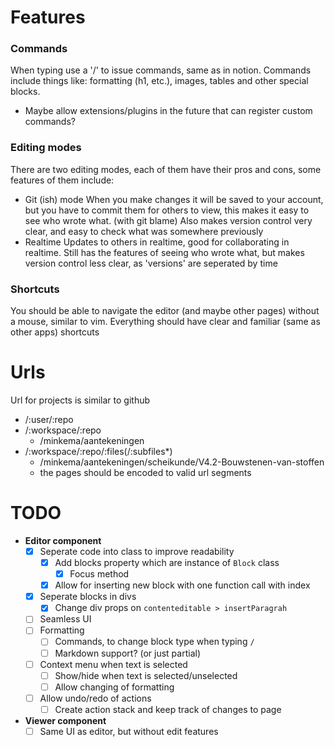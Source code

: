 # Features

### Commands
When typing use a '/' to issue commands, same as in notion.
Commands include things like: formatting (h1, etc.), images, tables and other special blocks.
- Maybe allow extensions/plugins in the future that can register custom commands?

### Editing modes
There are two editing modes, each of them have their pros and cons, some features of them include:
- Git (ish) mode
  When you make changes it will be saved to your account, but you have to commit them for others to view,
  this makes it easy to see who wrote what. (with git blame)
  Also makes version control very clear, and easy to check what was somewhere previously
- Realtime
  Updates to others in realtime, good for collaborating in realtime.
  Still has the features of seeing who wrote what, but makes version control less clear, as 'versions' are seperated by time

### Shortcuts
You should be able to navigate the editor (and maybe other pages) without a mouse, similar to vim.
Everything should have clear and familiar (same as other apps) shortcuts

# Urls
Url for projects is similar to github
- /:user/:repo
- /:workspace/:repo
  - /minkema/aantekeningen
- /:workspace/:repo/:files(/:subfiles*)
  - /minkema/aantekeningen/scheikunde/V4.2-Bouwstenen-van-stoffen
  - the pages should be encoded to valid url segments

# TODO
- **Editor component**
  - [x] Seperate code into class to improve readability
    - [x] Add blocks property which are instance of `Block` class
      - [x] Focus method
    - [x] Allow for inserting new block with one function call with index
  - [x] Seperate blocks in divs
    - [x] Change div props on `contenteditable > insertParagrah`
  - [ ] Seamless UI
  - [ ] Formatting
    - [ ] Commands, to change block type when typing `/`
    - [ ] Markdown support? (or just partial)
  - [ ] Context menu when text is selected
    - [ ] Show/hide when text is selected/unselected
    - [ ] Allow changing of formatting
  - [ ] Allow undo/redo of actions
    - [ ] Create action stack and keep track of changes to page
- **Viewer component**
  - [ ] Same UI as editor, but without edit features